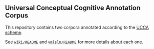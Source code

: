 Universal Conceptual Cognitive Annotation Corpus
------------------------------------------------

This repository contains two corpora annotated according to the [UCCA scheme](http://www.cs.huji.ac.il/~oabend/ucca.html).

See [`wiki/README`](wiki/README.md) and [`vmlslm/README`](vmlslm/README.md) for more details about each one.
